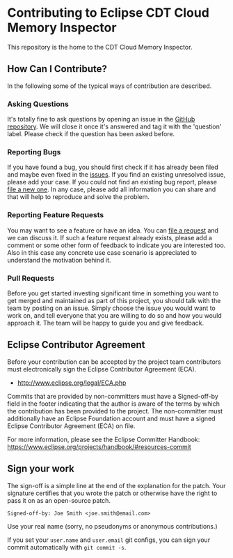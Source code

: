 # Contributing to Eclipse CDT Cloud Memory Inspector

This repository is the home to the CDT Cloud Memory Inspector.

## How Can I Contribute?

In the following some of the typical ways of contribution are described.

### Asking Questions

It's totally fine to ask questions by opening an issue in the
[GitHub repository](https://github.com/eclipse-cdt-cloud/vscode-memory-inspector).
We will close it once it's answered and tag it with the 'question' label.
Please check if the question has been asked before.

### Reporting Bugs

If you have found a bug, you should first check if it has already been filed
and maybe even fixed in the
[issues](https://github.com/eclipse-cdt-cloud/vscode-memory-inspector/issues).
If you find an existing unresolved issue, please add your case. If you could not
find an existing bug report, please
[file a new one](https://github.com/eclipse-cdt-cloud/vscode-memory-inspector/issues/new/choose).
In any case, please add all information you can share and that will help to
reproduce and solve the problem.

### Reporting Feature Requests

You may want to see a feature or have an idea. You can
[file a request](https://github.com/eclipse-cdt-cloud/vscode-memory-inspector/issues/new/choose)
and we can discuss it. If such a feature request already exists, please add a comment
or some other form of feedback to indicate you are interested too. Also in this
case any concrete use case scenario is appreciated to understand the motivation
behind it.

### Pull Requests

Before you get started investing significant time in something you want to get
merged and maintained as part of this project, you should talk with the team
by posting on an issue. Simply choose the issue you would want to work on, and tell everyone
that you are willing to do so and how you would approach it. The team will be
happy to guide you and give feedback.

## Eclipse Contributor Agreement

Before your contribution can be accepted by the project team contributors must
electronically sign the Eclipse Contributor Agreement (ECA).

* http://www.eclipse.org/legal/ECA.php

Commits that are provided by non-committers must have a Signed-off-by field in
the footer indicating that the author is aware of the terms by which the
contribution has been provided to the project. The non-committer must
additionally have an Eclipse Foundation account and must have a signed Eclipse
Contributor Agreement (ECA) on file.

For more information, please see the Eclipse Committer Handbook:
https://www.eclipse.org/projects/handbook/#resources-commit

## Sign your work

The sign-off is a simple line at the end of the explanation for the patch. Your
signature certifies that you wrote the patch or otherwise have the right to
pass it on as an open-source patch.

    Signed-off-by: Joe Smith <joe.smith@email.com>

Use your real name (sorry, no pseudonyms or anonymous contributions.)

If you set your `user.name` and `user.email` git configs, you can sign your
commit automatically with `git commit -s`.
